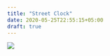 ```yaml
---
title: "Street Clock"
date: 2020-05-25T22:55:15+05:00
draft: true
---
```


![](https://roketpik.com/blog/photos/clock.JPG)